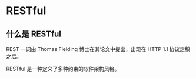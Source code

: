 # RESTful

## 什么是 RESTful

REST 一词由 Thomas Fielding 博士在其论文中提出，出现在 HTTP 1.1 协议定稿之后。

RESTful 是一种定义了多种约束的软件架构风格。
